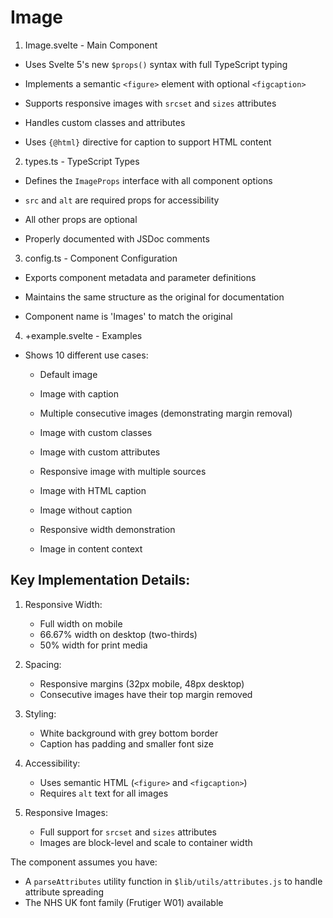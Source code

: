 # Image

1. Image.svelte - Main Component

- Uses Svelte 5's new `$props()` syntax with full TypeScript typing

- Implements a semantic `<figure>` element with optional `<figcaption>`

- Supports responsive images with `srcset` and `sizes` attributes

- Handles custom classes and attributes

- Uses `{@html}` directive for caption to support HTML content

2. types.ts - TypeScript Types

- Defines the `ImageProps` interface with all component options

- `src` and `alt` are required props for accessibility

- All other props are optional

- Properly documented with JSDoc comments

3. config.ts - Component Configuration

- Exports component metadata and parameter definitions

- Maintains the same structure as the original for documentation

- Component name is 'Images' to match the original

4. +example.svelte - Examples

- Shows 10 different use cases:

  - Default image

  - Image with caption

  - Multiple consecutive images (demonstrating margin removal)

  - Image with custom classes

  - Image with custom attributes

  - Responsive image with multiple sources

  - Image with HTML caption

  - Image without caption

  - Responsive width demonstration

  - Image in content context

## Key Implementation Details:

1. Responsive Width: 
   - Full width on mobile
   - 66.67% width on desktop (two-thirds)
   - 50% width for print media

2. Spacing: 
   - Responsive margins (32px mobile, 48px desktop)
   - Consecutive images have their top margin removed

3. Styling:
   - White background with grey bottom border
   - Caption has padding and smaller font size

4. Accessibility: 
   - Uses semantic HTML (`<figure>` and `<figcaption>`)
   - Requires `alt` text for all images

5. Responsive Images: 
   - Full support for `srcset` and `sizes` attributes
   - Images are block-level and scale to container width

The component assumes you have:
- A `parseAttributes` utility function in `$lib/utils/attributes.js` to handle attribute spreading
- The NHS UK font family (Frutiger W01) available
